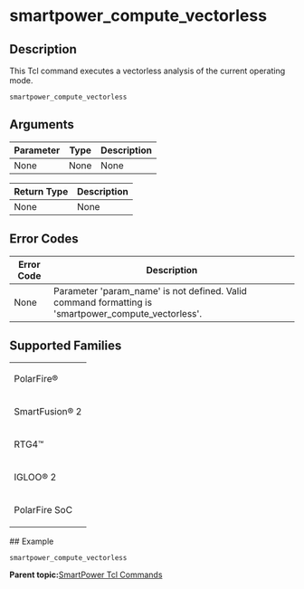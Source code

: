 # smartpower\_compute\_vectorless

## Description

This Tcl command executes a vectorless analysis of the current operating mode.

```
smartpower_compute_vectorless
```

## Arguments

|Parameter|Type|Description|
|---------|----|-----------|
|None|None|None|

|Return Type|Description|
|-----------|-----------|
|None|None|

## Error Codes

|Error Code|Description|
|----------|-----------|
|None|Parameter 'param\_name' is not defined. Valid command formatting is 'smartpower\_compute\_vectorless'.|

## Supported Families

<table id="GUID-8DDB21D4-56E6-4A04-83F9-9B70BAE9F9F8"><tbody><tr><td>

PolarFire®

</td></tr><tr><td>

SmartFusion® 2

</td></tr><tr><td>

RTG4™

</td></tr><tr><td>

IGLOO® 2

</td></tr><tr><td>

PolarFire SoC

</td></tr></tbody>
</table>## Example

```
smartpower_compute_vectorless
```

**Parent topic:**[SmartPower Tcl Commands](GUID-33C45F08-A467-4461-B5EF-8D86325E235A.md)


